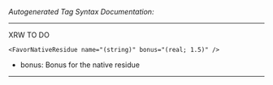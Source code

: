 _Autogenerated Tag Syntax Documentation:_

---
XRW TO DO

```
<FavorNativeResidue name="(string)" bonus="(real; 1.5)" />
```

-   bonus: Bonus for the native residue

---
